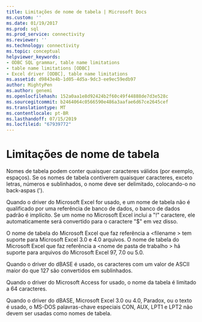 ```yaml
---
title: Limitações de nome de tabela | Microsoft Docs
ms.custom: ''
ms.date: 01/19/2017
ms.prod: sql
ms.prod_service: connectivity
ms.reviewer: ''
ms.technology: connectivity
ms.topic: conceptual
helpviewer_keywords:
- ODBC SQL grammar, table name limitations
- table name limitations [ODBC]
- Excel driver [ODBC], table name limitations
ms.assetid: d9843e4b-1d05-4d5a-9dc3-ee9ec59edb97
author: MightyPen
ms.author: genemi
ms.openlocfilehash: 152a0aa1e8d92424b2f60c49f44888de7d3e528c
ms.sourcegitcommit: b2464064c0566590e486a3aafae6d67ce2645cef
ms.translationtype: MT
ms.contentlocale: pt-BR
ms.lasthandoff: 07/15/2019
ms.locfileid: "67939772"
---
```

# <a name="table-name-limitations"></a>Limitações de nome de tabela
Nomes de tabela podem conter quaisquer caracteres válidos (por exemplo, espaços). Se os nomes de tabela contiverem quaisquer caracteres, exceto letras, números e sublinhados, o nome deve ser delimitado, colocando-o no back-aspas (').  
  
 Quando o driver do Microsoft Excel for usado, e um nome de tabela não é qualificado por uma referência de banco de dados, o banco de dados padrão é implícito. Se um nome no Microsoft Excel inclui a "!" caractere, ele automaticamente será convertido para o caractere "$" em vez disso.  
  
 O nome de tabela do Microsoft Excel que faz referência a \<filename > tem suporte para Microsoft Excel 3.0 e 4.0 arquivos. O nome de tabela do Microsoft Excel que faz referência a \<nome de pasta de trabalho > há suporte para arquivos do Microsoft Excel 97, 7.0 ou 5.0.  
  
 Quando o driver do dBASE é usado, os caracteres com um valor de ASCII maior do que 127 são convertidos em sublinhados.  
  
 Quando o driver do Microsoft Access for usado, o nome da tabela é limitado a 64 caracteres.  
  
 Quando o driver do dBASE, Microsoft Excel 3.0 ou 4.0, Paradox, ou o texto é usado, o MS-DOS palavras-chave especiais CON, AUX, LPT1 e LPT2 não devem ser usadas como nomes de tabela.
